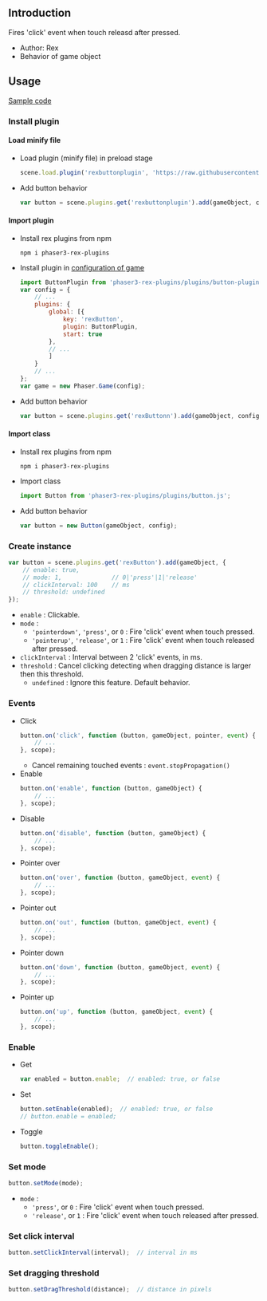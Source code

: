 ## Introduction

Fires 'click' event when touch releasd after pressed.

- Author: Rex
- Behavior of game object

## Usage

[Sample code](https://github.com/rexrainbow/phaser3-rex-notes/tree/master/examples/button)

### Install plugin

#### Load minify file

- Load plugin (minify file) in preload stage
    ```javascript
    scene.load.plugin('rexbuttonplugin', 'https://raw.githubusercontent.com/rexrainbow/phaser3-rex-notes/master/dist/rexbuttonplugin.min.js', true);
    ```
- Add button behavior
    ```javascript
    var button = scene.plugins.get('rexbuttonplugin').add(gameObject, config);
    ```

#### Import plugin

- Install rex plugins from npm
    ```
    npm i phaser3-rex-plugins
    ```
- Install plugin in [configuration of game](game.md#configuration)
    ```javascript
    import ButtonPlugin from 'phaser3-rex-plugins/plugins/button-plugin.js';
    var config = {
        // ...
        plugins: {
            global: [{
                key: 'rexButton',
                plugin: ButtonPlugin,
                start: true
            },
            // ...
            ]
        }
        // ...
    };
    var game = new Phaser.Game(config);
    ```
- Add button behavior
    ```javascript
    var button = scene.plugins.get('rexButtonn').add(gameObject, config);
    ```

#### Import class

- Install rex plugins from npm
    ```
    npm i phaser3-rex-plugins
    ```
- Import class
    ```javascript
    import Button from 'phaser3-rex-plugins/plugins/button.js';
    ```
- Add button behavior
    ```javascript
    var button = new Button(gameObject, config);
    ```

### Create instance

```javascript
var button = scene.plugins.get('rexButton').add(gameObject, {
    // enable: true,
    // mode: 1,              // 0|'press'|1|'release'
    // clickInterval: 100    // ms
    // threshold: undefined
});
```

- `enable` : Clickable.
- `mode` :
    - `'pointerdown'`, `'press'`, or `0` : Fire 'click' event when touch pressed.
    - `'pointerup'`, `'release'`, or `1` : Fire 'click' event when touch released after pressed.
- `clickInterval` : Interval between 2 'click' events, in ms.
- `threshold` : Cancel clicking detecting when dragging distance is larger then this threshold.
    - `undefined` : Ignore this feature. Default behavior.

### Events

- Click
    ```javascript
    button.on('click', function (button, gameObject, pointer, event) {
        // ...
    }, scope);
    ```
    - Cancel remaining touched events : `event.stopPropagation()`
- Enable
    ```javascript
    button.on('enable', function (button, gameObject) {
        // ...
    }, scope);
    ```
- Disable
    ```javascript
    button.on('disable', function (button, gameObject) {
        // ...
    }, scope);
    ```
- Pointer over
    ```javascript
    button.on('over', function (button, gameObject, event) {
        // ...
    }, scope);
    ```
- Pointer out
    ```javascript
    button.on('out', function (button, gameObject, event) {
        // ...
    }, scope);
    ```
- Pointer down
    ```javascript
    button.on('down', function (button, gameObject, event) {
        // ...
    }, scope);
    ```
- Pointer up
    ```javascript
    button.on('up', function (button, gameObject, event) {
        // ...
    }, scope);
    ```

### Enable

- Get
    ```javascript
    var enabled = button.enable;  // enabled: true, or false
    ```
- Set
    ```javascript
    button.setEnable(enabled);  // enabled: true, or false
    // button.enable = enabled;
    ```
- Toggle
    ```javascript
    button.toggleEnable();
    ```

### Set mode

```javascript
button.setMode(mode);
```

- `mode` :
    - `'press'`, or `0` : Fire 'click' event when touch pressed.
    - `'release'`, or `1` : Fire 'click' event when touch released after pressed.

### Set click interval

```javascript
button.setClickInterval(interval);  // interval in ms
```

### Set dragging threshold

```javascript
button.setDragThreshold(distance);  // distance in pixels
```
